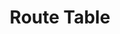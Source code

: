 ---
layout: default
title: Route Table
parent: VPC
grand_parent: Public Cloud
permalink: /public-cloud/vpc/route-table/
nav_order: 5
---